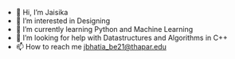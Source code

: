 - 👋 Hi, I’m Jaisika 
- 👀 I’m interested in Designing 
- 🌱 I’m currently learning Python and Machine Learning 
- 💞️ I’m looking for help with Datastructures and Algorithms in C++
- 📫 How to reach me jbhatia_be21@thapar.edu

<!---
jaisika22/jaisika22 is a ✨ special ✨ repository because its `README.md` (this file) appears on your GitHub profile.
You can click the Preview link to take a look at your changes.
--->
